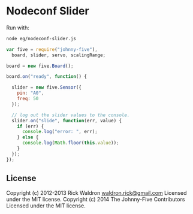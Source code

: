 # Nodeconf Slider

Run with:
```bash
node eg/nodeconf-slider.js
```


```javascript
var five = require("johnny-five"),
  board, slider, servo, scalingRange;

board = new five.Board();

board.on("ready", function() {

  slider = new five.Sensor({
    pin: "A0",
    freq: 50
  });

  // log out the slider values to the console.
  slider.on("slide", function(err, value) {
    if (err) {
      console.log("error: ", err);
    } else {
      console.log(Math.floor(this.value));
    }
  });
});

```









## License
Copyright (c) 2012-2013 Rick Waldron <waldron.rick@gmail.com>
Licensed under the MIT license.
Copyright (c) 2014 The Johnny-Five Contributors
Licensed under the MIT license.
